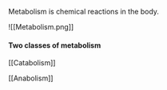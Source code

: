 Metabolism is chemical reactions in the body.

![[Metabolism.png]]

#### Two classes of metabolism

[[Catabolism]] 

[[Anabolism]]
